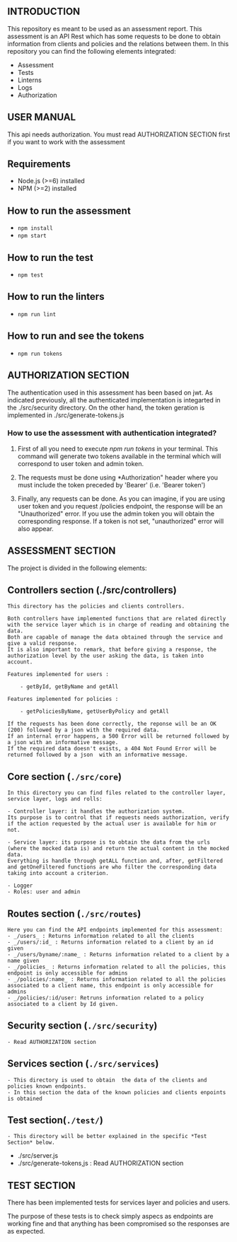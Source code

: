 ## INTRODUCTION ##

This repository es meant to be used as an assessment report. This assessment is an API Rest which has some requests to be done to obtain information from clients and policies and the relations between them. In this repository you can find the following elements integrated:

  - Assessment
  - Tests
  - Linterns
  - Logs
  - Authorization

## USER MANUAL ##
This api needs authorization. 
You must read AUTHORIZATION SECTION first if you want to work with the assessment

## Requirements

- Node.js (>=6) installed
- NPM (>=2) installed

## How to run the assessment

- `npm install`
- `npm start`

## How to run the test 

- `npm test`

## How to run the linters

- `npm run lint`

## How to run and see the tokens

- `npm run tokens`

## AUTHORIZATION SECTION ##

The authentication used in this assessment has been based on jwt. As indicated previously, all the authenticated implementation is integarted in the ./src/security directory. On the other hand, the token geration is implemented in ./src/generate-tokens.js

### How to use the assessment with authentication integrated?

1. First of all you need to execute *npm run tokens* in your terminal. This command will generate two tokens available in the terminal which will correspond to user token and admin token.

2. The requests must be done using *Authorization" header where you must include the token preceded by 'Bearer' (i.e. 'Bearer token')

3. Finally, any requests can be done. As you can imagine, if you are using user token and you request /policies endpoint, the response will be an "Unauthorized" error. If you use the admin token you will obtain the corresponding response. If a token is not set, "unauthorized" error will also appear.

## ASSESSMENT SECTION ##

The project is divided in the following elements:

## Controllers section (./src/controllers)

    This directory has the policies and clients controllers.

    Both controllers have implemented functions that are related directly with the service layer which is in charge of reading and obtaining the data. 
    Both are capable of manage the data obtained through the service and give a valid response. 
    It is also important to remark, that before giving a response, the authorization level by the user asking the data, is taken into account.

    Features implemented for users :

        - getById, getByName and getAll

    Features implemented for policies :

        - getPoliciesByName, getUserByPolicy and getAll

    If the requests has been done correctly, the reponse will be an OK (200) followed by a json with the required data.
    If an internal error happens, a 500 Error will be returned followed by a json with an informative message.
    If the required data doesn't exists, a 404 Not Found Error will be returned followed by a json  with an informative message.

## Core section (`./src/core`)

    In this directory you can find files related to the controller layer, service layer, logs and rolls:

    - Controller layer: it handles the authorization system. 
    Its purpose is to control that if requests needs authorization, verify if the action requested by the actual user is available for him or not.

    - Service layer: its purpose is to obtain the data from the urls (where the mocked data is) and return the actual content in the mocked data. 
    Everything is handle through getALL function and, after, getFiltered and getOneFiltered functions are who filter the corresponding data taking into account a criterion.

    - Logger
    - Roles: user and admin

## Routes section (`./src/routes`)

    Here you can find the API endpoints implemented for this assessment:
    - _/users_ : Returns information related to all the clients
    - _/users/:id_ : Returns information related to a client by an id given
    - _/users/byname/:name_ : Returns information related to a client by a name given
    - _/policies_ : Returns information related to all the policies, this endpoint is only accessible for admins
    - _/policies/:name_ : Returns information related to all the policies associated to a client name, this endpoint is only accessible for admins
    - _/policies/:id/user: Retruns information related to a policy associated to a client by Id given.

## Security section (`./src/security`)

    - Read AUTHORIZATION section

## Services section (`./src/services`)

    - This directory is used to obtain  the data of the clients and policies known endpoints.
    - In this section the data of the known policies and clients enpoints is obtained

## Test section(`./test/`)

    - This directory will be better explained in the specific *Test Section* below.

- ./src/server.js
- ./src/generate-tokens,js : Read AUTHORIZATION section

## TEST SECTION ## 

There has been implemented tests for services layer and policies and users.

The purpose of these tests is to check simply aspecs as endpoints are working fine and that anything has been compromised so the responses are as expected.
